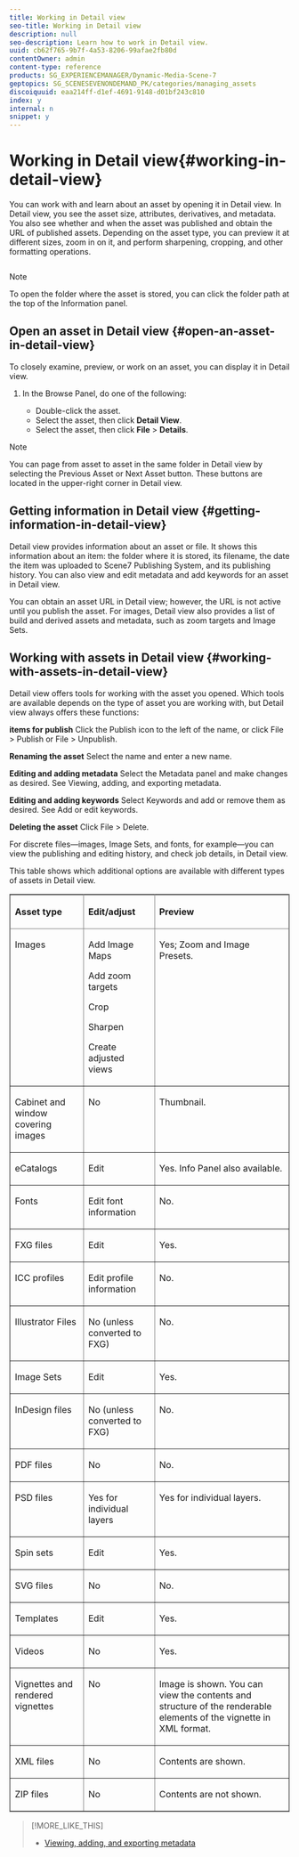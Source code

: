 ```yaml
---
title: Working in Detail view
seo-title: Working in Detail view
description: null
seo-description: Learn how to work in Detail view.
uuid: cb62f765-9b7f-4a53-8206-99afae2fb80d
contentOwner: admin
content-type: reference
products: SG_EXPERIENCEMANAGER/Dynamic-Media-Scene-7
geptopics: SG_SCENESEVENONDEMAND_PK/categories/managing_assets
discoiquuid: eaa214ff-d1ef-4691-9148-d01bf243c810
index: y
internal: n
snippet: y
---
```


# Working in Detail view{#working-in-detail-view}

You can work with and learn about an asset by opening it in Detail view. In Detail view, you see the asset size, attributes, derivatives, and metadata. You also see whether and when the asset was published and obtain the URL of published assets. Depending on the asset type, you can preview it at different sizes, zoom in on it, and perform sharpening, cropping, and other formatting operations.

<!-- 

Comment Type: remark
Last Modified By: Rick Brough (rbrough)
Last Modified Date: 2018-06-14T13:52:46.623-0400

<p>as_detail_view_popup.png found in Downloads on local in folder "scene7-images"</p>

 -->

![]()

>[!NOTE]
>
>To open the folder where the asset is stored, you can click the folder path at the top of the Information panel.

## Open an asset in Detail view {#open-an-asset-in-detail-view}

To closely examine, preview, or work on an asset, you can display it in Detail view.

1. In the Browse Panel, do one of the following:

    * Double-click the asset.
    * Select the asset, then click **Detail View**.
    * Select the asset, then click **File** &gt; **Details**.

>[!NOTE]
>
>You can page from asset to asset in the same folder in Detail view by selecting the Previous Asset or Next Asset button. These buttons are located in the upper-right corner in Detail view.

## Getting information in Detail view {#getting-information-in-detail-view}

Detail view provides information about an asset or file. It shows this information about an item: the folder where it is stored, its filename, the date the item was uploaded to Scene7 Publishing System, and its publishing history. You can also view and edit metadata and add keywords for an asset in Detail view.

You can obtain an asset URL in Detail view; however, the URL is not active until you publish the asset. For images, Detail view also provides a list of build and derived assets and metadata, such as zoom targets and Image Sets.

## Working with assets in Detail view {#working-with-assets-in-detail-view}

Detail view offers tools for working with the asset you opened. Which tools are available depends on the type of asset you are working with, but Detail view always offers these functions:

**items for publish** Click the Publish icon to the left of the name, or click File > Publish or File > Unpublish.

**Renaming the asset** Select the name and enter a new name.

**Editing and adding metadata** Select the Metadata panel and make changes as desired. See Viewing, adding, and exporting metadata.

**Editing and adding keywords** Select Keywords and add or remove them as desired. See Add or edit keywords.

**Deleting the asset** Click File > Delete.

For discrete files—images, Image Sets, and fonts, for example—you can view the publishing and editing history, and check job details, in Detail view.  
  
This table shows which additional options are available with different types of assets in Detail view.

<table border="1" cellpadding="4" cellspacing="0" frame="border" rules="all"> 
 <thead align="left"> 
  <tr> 
   <th class="cellrowborder" id="d19e13159" valign="top" width="NaN%"><p>Asset type</p> </th> 
   <th class="cellrowborder" id="d19e13162" valign="top" width="NaN%"><p>Edit/adjust</p> </th> 
   <th class="cellrowborder" id="d19e13165" valign="top" width="NaN%"><p>Preview</p> </th> 
  </tr> 
 </thead> 
 <tbody> 
  <tr> 
   <td class="cellrowborder" headers="d19e13159 " valign="top" width="NaN%"><p>Images</p> </td> 
   <td class="cellrowborder" headers="d19e13162 " valign="top" width="NaN%"><p>Add Image Maps</p> <p>Add zoom targets</p> <p>Crop</p> <p>Sharpen</p> <p>Create adjusted views</p> </td> 
   <td class="cellrowborder" headers="d19e13165 " valign="top" width="NaN%"><p>Yes; Zoom and Image Presets.</p> </td> 
  </tr> 
  <tr> 
   <td class="cellrowborder" headers="d19e13159 " valign="top" width="NaN%"><p>Cabinet and window covering images</p> </td> 
   <td class="cellrowborder" headers="d19e13162 " valign="top" width="NaN%"><p>No</p> </td> 
   <td class="cellrowborder" headers="d19e13165 " valign="top" width="NaN%"><p>Thumbnail.</p> </td> 
  </tr> 
  <tr> 
   <td class="cellrowborder" headers="d19e13159 " valign="top" width="NaN%"><p>eCatalogs</p> </td> 
   <td class="cellrowborder" headers="d19e13162 " valign="top" width="NaN%"><p>Edit</p> </td> 
   <td class="cellrowborder" headers="d19e13165 " valign="top" width="NaN%"><p>Yes. Info Panel also available.</p> </td> 
  </tr> 
  <tr> 
   <td class="cellrowborder" headers="d19e13159 " valign="top" width="NaN%"><p>Fonts</p> </td> 
   <td class="cellrowborder" headers="d19e13162 " valign="top" width="NaN%"><p>Edit font information</p> </td> 
   <td class="cellrowborder" headers="d19e13165 " valign="top" width="NaN%"><p>No.</p> </td> 
  </tr> 
  <tr> 
   <td class="cellrowborder" headers="d19e13159 " valign="top" width="NaN%"><p>FXG files</p> </td> 
   <td class="cellrowborder" headers="d19e13162 " valign="top" width="NaN%"><p>Edit</p> </td> 
   <td class="cellrowborder" headers="d19e13165 " valign="top" width="NaN%"><p>Yes.</p> </td> 
  </tr> 
  <tr> 
   <td class="cellrowborder" headers="d19e13159 " valign="top" width="NaN%"><p>ICC profiles</p> </td> 
   <td class="cellrowborder" headers="d19e13162 " valign="top" width="NaN%"><p>Edit profile information</p> </td> 
   <td class="cellrowborder" headers="d19e13165 " valign="top" width="NaN%"><p>No.</p> </td> 
  </tr> 
  <tr> 
   <td class="cellrowborder" headers="d19e13159 " valign="top" width="NaN%"><p>Illustrator Files</p> </td> 
   <td class="cellrowborder" headers="d19e13162 " valign="top" width="NaN%"><p>No (unless converted to FXG)</p> </td> 
   <td class="cellrowborder" headers="d19e13165 " valign="top" width="NaN%"><p>No.</p> </td> 
  </tr> 
  <tr> 
   <td class="cellrowborder" headers="d19e13159 " valign="top" width="NaN%"><p>Image Sets</p> </td> 
   <td class="cellrowborder" headers="d19e13162 " valign="top" width="NaN%"><p>Edit</p> </td> 
   <td class="cellrowborder" headers="d19e13165 " valign="top" width="NaN%"><p>Yes.</p> </td> 
  </tr> 
  <tr> 
   <td class="cellrowborder" headers="d19e13159 " valign="top" width="NaN%"><p>InDesign files</p> </td> 
   <td class="cellrowborder" headers="d19e13162 " valign="top" width="NaN%"><p>No (unless converted to FXG)</p> </td> 
   <td class="cellrowborder" headers="d19e13165 " valign="top" width="NaN%"><p>No.</p> </td> 
  </tr> 
  <tr> 
   <td class="cellrowborder" headers="d19e13159 " valign="top" width="NaN%"><p>PDF files</p> </td> 
   <td class="cellrowborder" headers="d19e13162 " valign="top" width="NaN%"><p>No</p> </td> 
   <td class="cellrowborder" headers="d19e13165 " valign="top" width="NaN%"><p>No.</p> </td> 
  </tr> 
  <tr> 
   <td class="cellrowborder" headers="d19e13159 " valign="top" width="NaN%"><p>PSD files</p> </td> 
   <td class="cellrowborder" headers="d19e13162 " valign="top" width="NaN%"><p>Yes for individual layers</p> </td> 
   <td class="cellrowborder" headers="d19e13165 " valign="top" width="NaN%"><p>Yes for individual layers.</p> </td> 
  </tr> 
  <tr> 
   <td class="cellrowborder" headers="d19e13159 " valign="top" width="NaN%"><p>Spin sets</p> </td> 
   <td class="cellrowborder" headers="d19e13162 " valign="top" width="NaN%"><p>Edit</p> </td> 
   <td class="cellrowborder" headers="d19e13165 " valign="top" width="NaN%"><p>Yes.</p> </td> 
  </tr> 
  <tr> 
   <td class="cellrowborder" headers="d19e13159 " valign="top" width="NaN%"><p>SVG files</p> </td> 
   <td class="cellrowborder" headers="d19e13162 " valign="top" width="NaN%"><p>No</p> </td> 
   <td class="cellrowborder" headers="d19e13165 " valign="top" width="NaN%"><p>No.</p> </td> 
  </tr> 
  <tr> 
   <td class="cellrowborder" headers="d19e13159 " valign="top" width="NaN%"><p>Templates</p> </td> 
   <td class="cellrowborder" headers="d19e13162 " valign="top" width="NaN%"><p>Edit</p> </td> 
   <td class="cellrowborder" headers="d19e13165 " valign="top" width="NaN%"><p>Yes.</p> </td> 
  </tr> 
  <tr> 
   <td class="cellrowborder" headers="d19e13159 " valign="top" width="NaN%"><p>Videos</p> </td> 
   <td class="cellrowborder" headers="d19e13162 " valign="top" width="NaN%"><p>No</p> </td> 
   <td class="cellrowborder" headers="d19e13165 " valign="top" width="NaN%"><p>Yes.</p> </td> 
  </tr> 
  <tr> 
   <td class="cellrowborder" headers="d19e13159 " valign="top" width="NaN%"><p>Vignettes and rendered vignettes</p> </td> 
   <td class="cellrowborder" headers="d19e13162 " valign="top" width="NaN%"><p>No</p> </td> 
   <td class="cellrowborder" headers="d19e13165 " valign="top" width="NaN%"><p>Image is shown. You can view the contents and structure of the renderable elements of the vignette in XML format.</p> </td> 
  </tr> 
  <tr> 
   <td class="cellrowborder" headers="d19e13159 " valign="top" width="NaN%"><p>XML files</p> </td> 
   <td class="cellrowborder" headers="d19e13162 " valign="top" width="NaN%"><p>No</p> </td> 
   <td class="cellrowborder" headers="d19e13165 " valign="top" width="NaN%"><p>Contents are shown.</p> </td> 
  </tr> 
  <tr> 
   <td class="cellrowborder" headers="d19e13159 " valign="top" width="NaN%"><p>ZIP files</p> </td> 
   <td class="cellrowborder" headers="d19e13162 " valign="top" width="NaN%"><p>No</p> </td> 
   <td class="cellrowborder" headers="d19e13165 " valign="top" width="NaN%"><p>Contents are not shown.</p> </td> 
  </tr> 
 </tbody> 
</table>

>[!MORE_LIKE_THIS]
>
>* [Viewing, adding, and exporting metadata](viewing-adding-exporting-metadata.md#viewing_adding_and_exporting_metadata)

